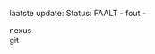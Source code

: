 laatste update: 
Status: FAALT - fout - 
<div class="service R">nexus</div><div class="service R">git</div>